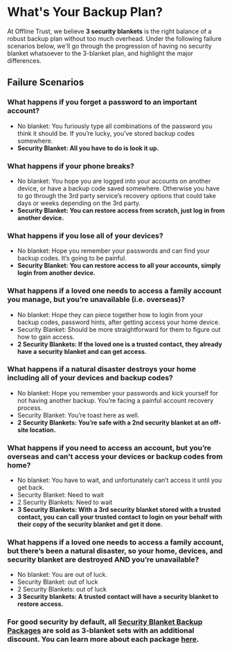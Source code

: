 # What's Your Backup Plan?
At Offline Trust, we believe **3 security blankets** is the right balance of a robust backup plan without too much overhead. Under the following failure scenarios below, we'll go through the progression of having no security blanket whatsoever to the 3-blanket plan, and highlight the major differences.

## Failure Scenarios

### What happens if you forget a password to an important account? 
* No blanket: You furiously type all combinations of the password you think it should be. If you’re lucky, you’ve stored backup codes somewhere.
* **Security Blanket: All you have to do is look it up.**

### What happens if your phone breaks? 
* No blanket: You hope you are logged into your accounts on another device, or have a backup code saved somewhere. Otherwise you have to go through the 3rd party service’s recovery options that could take days or weeks depending on the 3rd party.
* **Security Blanket: You can restore access from scratch, just log in from another device.**

### What happens if you lose all of your devices? 
* No blanket: Hope you remember your passwords and can find your backup codes. It’s going to be painful.
* **Security Blanket: You can restore access to all your accounts, simply login from another device.**

### What happens if a loved one needs to access a family account you manage, but you’re unavailable (i.e. overseas)? 
* No blanket: Hope they can piece together how to login from your backup codes, password hints, after getting access your home device.
* Security Blanket: Should be more straightforward for them to figure out how to gain access.
* **2 Security Blankets: If the loved one is a trusted contact, they already have a security blanket and can get access.**

### What happens if a natural disaster destroys your home including all of your devices and backup codes? 
* No blanket: Hope you remember your passwords and kick yourself for not having another backup. You’re facing a painful account recovery process.
* Security Blanket: You’re toast here as well.
* **2 Security Blankets: You’re safe with a 2nd security blanket at an off-site location.**

### What happens if you need to access an account, but you’re overseas and can't access your devices or backup codes from home? 
* No blanket: You have to wait, and unfortunately can’t access it until you get back.
* Security Blanket: Need to wait
* 2 Security Blankets: Need to wait
* **3 Security Blankets: With a 3rd security blanket stored with a trusted contact, you can call your trusted contact to login on your behalf with their copy of the security blanket and get it done.**

### What happens if a loved one needs to access a family account, but there’s been a natural disaster, so your home, devices, and security blanket are destroyed AND you’re unavailable? 
* No blanket: You are out of luck.
* Security Blanket: out of luck
* 2 Security Blankets: out of luck
* **3 Security blankets: A trusted contact will have a security blanket to restore access.**

### **For good security by default, all [Security Blanket Backup Packages](https://shop.offlinetrust.com/collections/backup-packages) are sold as 3-blanket sets with an additional discount. You can learn more about each package [here](../security-blanket.md#guides).**